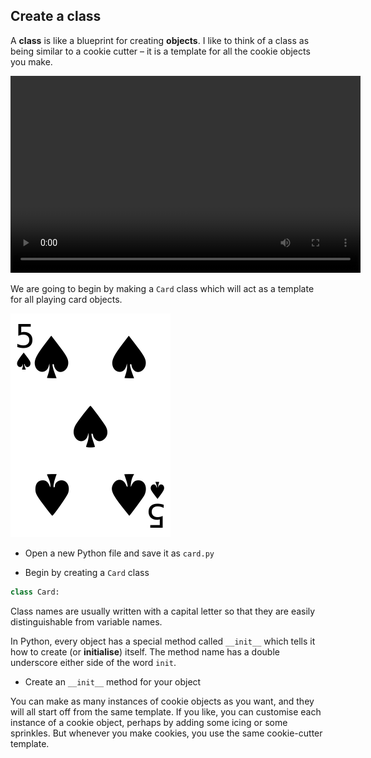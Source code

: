 ## Create a class

A **class** is like a blueprint for creating **objects**. I like to think of a class as being similar to a cookie cutter – it is a template for all the cookie objects you make.

<video width="560" height="315" controls>
<source src="resources/clip1.mp4" type="video/mp4">
Your browser does not support the video tag, try FireFox or Chrome
</video>

We are going to begin by making a `Card` class which will act as a template for all playing card objects.

![Five of spades](images/five-of-spades.png)

+ Open a new Python file and save it as `card.py`

+ Begin by creating a `Card` class

```python
class Card:
```

Class names are usually written with a capital letter so that they are easily distinguishable from variable names.

In Python, every object has a special method called `__init__` which tells it how to create (or **initialise**) itself. The method name has a double underscore either side of the word `init`.

+ Create an `__init__` method for your object




You can make as many instances of cookie objects as you want, and they will all start off from the same template. If you like, you can customise each instance of a cookie object, perhaps by adding some icing or some sprinkles. But whenever you make cookies, you use the same cookie-cutter template.
